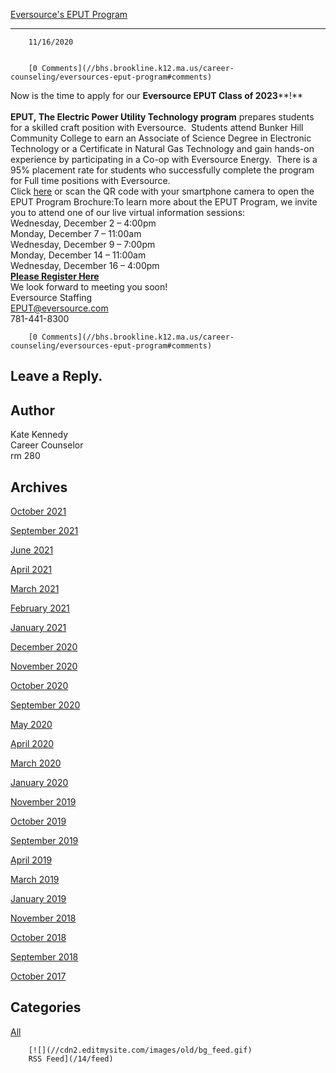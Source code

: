 [Eversource's EPUT Program](//bhs.brookline.k12.ma.us/career-counseling/eversources-eput-program)

			
------------------------------------------------------------------------------------------------------

		11/16/2020
	

		[0 Comments](//bhs.brookline.k12.ma.us/career-counseling/eversources-eput-program#comments)
	

Now is the time to apply for our **Eversource EPUT Class of 2023****!**    
​  
**EPUT, The Electric Power Utility Technology program** prepares students for a skilled craft position with Eversource.  Students attend Bunker Hill Community College to earn an Associate of Science Degree in Electronic Technology or a Certificate in Natural Gas Technology and gain hands-on experience by participating in a Co-op with Eversource Energy.  There is a 95% placement rate for students who successfully complete the program for Full time positions with Eversource.   
Click [here](https://protect-us.mimecast.com/s/fxS5CyPJX5uJNx28FZQ1zs?domain=eversource.com) or scan the QR code with your smartphone camera to open the EPUT Program Brochure:To learn more about the EPUT Program, we invite you to attend one of our live virtual information sessions:   
Wednesday, December 2 – 4:00pm   
Monday, December 7 – 11:00am   
Wednesday, December 9 – 7:00pm   
Monday, December 14 – 11:00am   
Wednesday, December 16 – 4:00pm   
[**Please Register Here**](https://protect-us.mimecast.com/s/mQgtCzpxX5cnR5wkhXC_rD?domain=forms.office.com)   
We look forward to meeting you soon!   
Eversource Staffing  
[EPUT@eversource.com](mailto:EPUT@eversource.com)  
781-441-8300  

		[0 Comments](//bhs.brookline.k12.ma.us/career-counseling/eversources-eput-program#comments)
	

  
  
  

Leave a Reply.
--------------

Author
------

Kate Kennedy  
Career Counselor  
​rm 280

Archives
--------

[October 2021](/career-counseling/archives/10-2021)
		  
[September 2021](/career-counseling/archives/09-2021)
		  
[June 2021](/career-counseling/archives/06-2021)
		  
[April 2021](/career-counseling/archives/04-2021)
		  
[March 2021](/career-counseling/archives/03-2021)
		  
[February 2021](/career-counseling/archives/02-2021)
		  
[January 2021](/career-counseling/archives/01-2021)
		  
[December 2020](/career-counseling/archives/12-2020)
		  
[November 2020](/career-counseling/archives/11-2020)
		  
[October 2020](/career-counseling/archives/10-2020)
		  
[September 2020](/career-counseling/archives/09-2020)
		  
[May 2020](/career-counseling/archives/05-2020)
		  
[April 2020](/career-counseling/archives/04-2020)
		  
[March 2020](/career-counseling/archives/03-2020)
		  
[January 2020](/career-counseling/archives/01-2020)
		  
[November 2019](/career-counseling/archives/11-2019)
		  
[October 2019](/career-counseling/archives/10-2019)
		  
[September 2019](/career-counseling/archives/09-2019)
		  
[April 2019](/career-counseling/archives/04-2019)
		  
[March 2019](/career-counseling/archives/03-2019)
		  
[January 2019](/career-counseling/archives/01-2019)
		  
[November 2018](/career-counseling/archives/11-2018)
		  
[October 2018](/career-counseling/archives/10-2018)
		  
[September 2018](/career-counseling/archives/09-2018)
		  
[October 2017](/career-counseling/archives/10-2017)
		  

Categories
----------

[All](/career-counseling/category/all)
	  

	
		[![](//cdn2.editmysite.com/images/old/bg_feed.gif)
		RSS Feed](/14/feed)